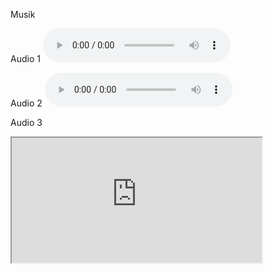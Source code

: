 Musik

Audio 1
<audio src="images/AndHeShallPurify.mp3" controls preload></audio>

Audio 2
<audio src="https://drive.google.com/file/d/1W6zcOrOyp0uLDpD-EhxY4ON5YZwAgFi0/preview" controls preload></audio>

Audio 3
<iframe allowtransparency="true" style="background: #FFFFFF;
  frameborder="0" 
  width="400"     
  height="200"
  src="https://drive.google.com/file/d/1W6zcOrOyp0uLDpD-EhxY4ON5YZwAgFi0/preview">    
</iframe>
